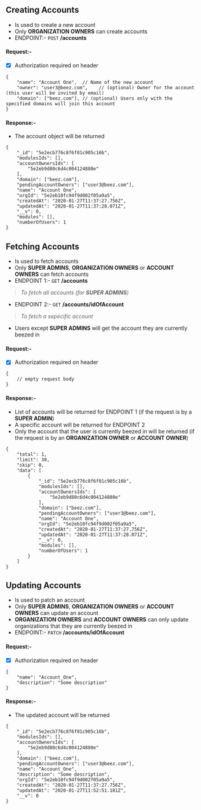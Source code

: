 ## Creating Accounts

* Is used to create a new account
* Only **ORGANIZATION OWNERS** can create accounts
* ENDPOINT:- `POST` **/accounts**

#### Request:-
- [x] Authorization required on header
```
{
	"name": "Account One",  // Name of the new account
	"owner": "user3@beez.com",    // (optional) Owner for the account (this user will be invited by email)
	"domain": ["beez.com"], // (optional) Users only with the specified domains will join this account
}
```
#### Response:-

* The account object will be returned
```
{
    "_id": "5e2ecb776c8f6f01c905c16b",
    "modulesIds": [],
    "accountOwnersIds": [
        "5e2eb9d80c6d4c004124880e"
    ],
    "domain": ["beez.com"],
    "pendingAccountOwners": ["user3@beez.com"],
    "name": "Account One",
    "orgId": "5e2eb10fc94f9d002f05a9a5",
    "createdAt": "2020-01-27T11:37:27.756Z",
    "updatedAt": "2020-01-27T11:37:28.071Z",
    "__v": 0,
    "modules": [],
    "numberOfUsers": 1
}
```



## Fetching Accounts

* Is used to fetch accounts
* Only **SUPER ADMINS**, **ORGANIZATION OWNERS** or **ACCOUNT OWNERS** can fetch accounts
* ENDPOINT 1:- `GET` **/accounts** 
> _To fetch all accounts (for **SUPER ADMINS**)_
* ENDPOINT 2:- `GET` **/accounts/idOfAccount**    
> _To fetch a sepecific account_
* Users except **SUPER ADMINS** will get the account they are currently beezed in

#### Request:-
- [x] Authorization required on header
```
{
    // empty request body
}
```
#### Response:-

* List of accounts will be returned for ENDPOINT 1 (if the request is by a **SUPER ADMIN**)
* A specific account will be returned for ENDPOINT 2
* Only the account that the user is currently beezed in will be returned (if the request is by an **ORGANIZATION OWNER** or **ACCOUNT OWNER**)

```
{
    "total": 1,
    "limit": 30,
    "skip": 0,
    "data": [
        {
            "_id": "5e2ecb776c8f6f01c905c16b",
            "modulesIds": [],
            "accountOwnersIds": [
                "5e2eb9d80c6d4c004124880e"
            ],
            "domain": ["beez.com"],
            "pendingAccountOwners": ["user3@beez.com"],
            "name": "Account One",
            "orgId": "5e2eb10fc94f9d002f05a9a5",
            "createdAt": "2020-01-27T11:37:27.756Z",
            "updatedAt": "2020-01-27T11:37:28.071Z",
            "__v": 0,
            "modules": [],
            "numberOfUsers": 1
        }
    ]
}
```



## Updating Accounts

* Is used to patch an account
* Only **SUPER ADMINS**, **ORGANIZATION OWNERS** or **ACCOUNT OWNERS** can update an account
* **ORGANIZATION OWNERS** and **ACCOUNT OWNERS** can only update organizations that they are currently beezed in
* ENDPOINT:- `PATCH` **/accounts/idOfAccount**

#### Request:-
- [x] Authorization required on header
```
{
	"name": "Account_One",
    "description": "Some description"
}
```
#### Response:-

* The updated account will be returned
```
{
    "_id": "5e2ecb776c8f6f01c905c16b",
    "modulesIds": [],
    "accountOwnersIds": [
        "5e2eb9d80c6d4c004124880e"
    ],
    "domain": ["beez.com"],
    "pendingAccountOwners": ["user3@beez.com"],
    "name": "Account_One",
    "description": "Some description",
    "orgId": "5e2eb10fc94f9d002f05a9a5",
    "createdAt": "2020-01-27T11:37:27.756Z",
    "updatedAt": "2020-01-27T11:52:51.181Z",
    "__v": 0
}
```